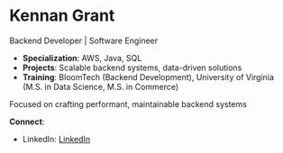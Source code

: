 # Kennan Grant

Backend Developer | Software Engineer

- **Specialization**: AWS, Java, SQL
- **Projects**: Scalable backend systems, data-driven solutions
- **Training**: BloomTech (Backend Development), University of Virginia (M.S. in Data Science, M.S. in Commerce)

Focused on crafting performant, maintainable backend systems

**Connect**:
- LinkedIn: [LinkedIn](https://www.linkedin.com/in/kennan-grant/)


